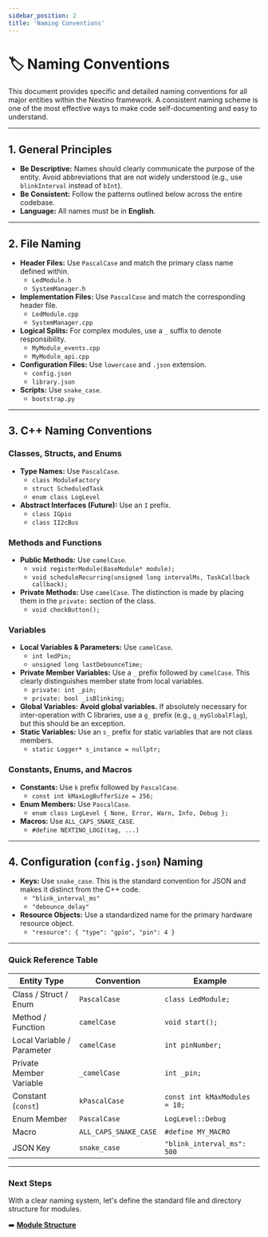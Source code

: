 ```yaml
---
sidebar_position: 2
title: 'Naming Conventions'
---
```


# 🏷️ Naming Conventions

This document provides specific and detailed naming conventions for all major entities within the Nextino framework. A consistent naming scheme is one of the most effective ways to make code self-documenting and easy to understand.

---

## 1. General Principles

* **Be Descriptive:** Names should clearly communicate the purpose of the entity. Avoid abbreviations that are not widely understood (e.g., use `blinkInterval` instead of `bInt`).
* **Be Consistent:** Follow the patterns outlined below across the entire codebase.
* **Language:** All names must be in **English**.

---

## 2. File Naming

* **Header Files:** Use `PascalCase` and match the primary class name defined within.
  * `LedModule.h`
  * `SystemManager.h`
* **Implementation Files:** Use `PascalCase` and match the corresponding header file.
  * `LedModule.cpp`
  * `SystemManager.cpp`
* **Logical Splits:** For complex modules, use a `_` suffix to denote responsibility.
  * `MyModule_events.cpp`
  * `MyModule_api.cpp`
* **Configuration Files:** Use `lowercase` and `.json` extension.
  * `config.json`
  * `library.json`
* **Scripts:** Use `snake_case`.
  * `bootstrap.py`

---

## 3. C++ Naming Conventions

### Classes, Structs, and Enums

* **Type Names:** Use `PascalCase`.
  * `class ModuleFactory`
  * `struct ScheduledTask`
  * `enum class LogLevel`
* **Abstract Interfaces (Future):** Use an `I` prefix.
  * `class IGpio`
  * `class II2cBus`

### Methods and Functions

* **Public Methods:** Use `camelCase`.
  * `void registerModule(BaseModule* module);`
  * `void scheduleRecurring(unsigned long intervalMs, TaskCallback callback);`
* **Private Methods:** Use `camelCase`. The distinction is made by placing them in the `private:` section of the class.
  * `void checkButton();`

### Variables

* **Local Variables & Parameters:** Use `camelCase`.
  * `int ledPin;`
  * `unsigned long lastDebounceTime;`
* **Private Member Variables:** Use a `_` prefix followed by `camelCase`. This clearly distinguishes member state from local variables.
  * `private: int _pin;`
  * `private: bool _isBlinking;`
* **Global Variables:** **Avoid global variables.** If absolutely necessary for inter-operation with C libraries, use a `g_` prefix (e.g., `g_myGlobalFlag`), but this should be an exception.
* **Static Variables:** Use an `s_` prefix for static variables that are not class members.
  * `static Logger* s_instance = nullptr;`

### Constants, Enums, and Macros

* **Constants:** Use `k` prefix followed by `PascalCase`.
  * `const int kMaxLogBufferSize = 256;`
* **Enum Members:** Use `PascalCase`.
  * `enum class LogLevel { None, Error, Warn, Info, Debug };`
* **Macros:** Use `ALL_CAPS_SNAKE_CASE`.
  * `#define NEXTINO_LOGI(tag, ...)`

---

## 4. Configuration (`config.json`) Naming

* **Keys:** Use `snake_case`. This is the standard convention for JSON and makes it distinct from the C++ code.
  * `"blink_interval_ms"`
  * `"debounce_delay"`
* **Resource Objects:** Use a standardized name for the primary hardware resource object.
  * `"resource": { "type": "gpio", "pin": 4 }`

---

### Quick Reference Table

| Entity Type               | Convention         | Example                               |
| ------------------------- | ------------------ | ------------------------------------- |
| Class / Struct / Enum     | `PascalCase`       | `class LedModule;`                    |
| Method / Function         | `camelCase`        | `void start();`                       |
| Local Variable / Parameter| `camelCase`        | `int pinNumber;`                      |
| Private Member Variable   | `_camelCase`       | `int _pin;`                           |
| Constant (`const`)        | `kPascalCase`      | `const int kMaxModules = 10;`         |
| Enum Member               | `PascalCase`       | `LogLevel::Debug`                     |
| Macro                     | `ALL_CAPS_SNAKE_CASE` | `#define MY_MACRO`                  |
| JSON Key                  | `snake_case`       | `"blink_interval_ms": 500`            |

---

### Next Steps

With a clear naming system, let's define the standard file and directory structure for modules.

➡️ **[Module Structure](./module-structure.md)**
